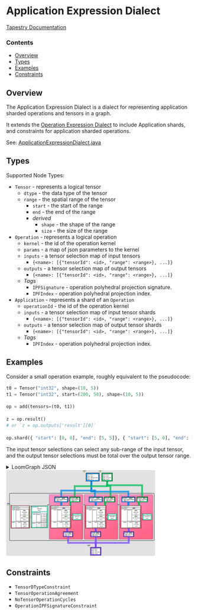 # Application Expression Dialect

[Tapestry Documentation](../README.md)

### Contents

* [Overview](#Overview)
* [Types](#Types)
* [Examples](#Examples)
* [Constraints](#Constraints)

## Overview

The Application Expression Dialect is a dialect for representing application sharded
operations and tensors in a graph.

It extends the [Operation Expression Dialect](OperationExpressionDialect.md) to include
Application shards, and constraints for application sharded operations.

See: [ApplicationExpressionDialect.java](../../tensortapestry-loom/src/main/java/org/tensortapestry/loom/graph/dialects/tensorops/ApplicationExpressionDialect.java)

## Types

Supported Node Types:
 * `Tensor` - represents a logical tensor
   - `dtype` - the data type of the tensor
   - `range` - the spatial range of the tensor
     - `start` - the start of the range
     - `end` - the end of the range
     - *derived*
       - `shape` - the shape of the range
       - `size` - the size of the range
 * `Operation` - represents a logical operation
   - `kernel` - the id of the operation kernel 
   - `params` - a map of json parameters to the kernel
   - `inputs` - a tensor selection map of input tensors
       - `{<name>: [{"tensorId": <id>, "range": <range>}, ...]}`
   - `outputs` - a tensor selection map of output tensors
       - `{<name>: [{"tensorId": <id>, "range": <range>}, ...]}`
   * *Tags*
     - `IPFSignature` - operation polyhedral projection signature.
     - `IPFIndex` - operation polyhedral projection index.
* `Application` - represents a shard of an `Operation`
    - `operationId` - the id of the operation kernel
    - `inputs` - a tensor selection map of input tensor shards
        - `{<name>: [{"tensorId": <id>, "range": <range>}, ...]}`
    - `outputs` - a tensor selection map of output tensor shards
        - `{<name>: [{"tensorId": <id>, "range": <range>}, ...]}`
    * *Tags*
        - `IPFIndex` - operation polyhedral projection index.

## Examples

Consider a small operation example, roughly equivalent to the pseudocode:

```python
t0 = Tensor("int32", shape=(10, 5))
t1 = Tensor("int32", start=(200, 50), shape=(10, 5))

op = add(tensors=(t0, t1))

z = op.result()
# or `z = op.outputs['result'][0]`

op.shard({ "start": [0, 0], "end": [5, 5]}, { "start": [5, 0], "end": [10, 5]})
```

The input tensor selections can select any sub-range of the input tensor, and the output tensor selections
must be total over the output tensor range.

<details>
<summary>LoomGraph JSON</summary>

```json
{
  "id" : "a0dddda0-34e6-436c-a210-6b25705b271b",
  "nodes" : [ {
    "id" : "aae819bc-7a32-43ba-a1b8-6959f0238ed2",
    "type" : "http://tensortapestry.org/schemas/loom/2024-01/node_types.jsd#/nodes/Application",
    "body" : {
      "operationId" : "476a1cce-60f9-4919-a6b5-cb7e4a627197",
      "inputs" : {
        "tensors" : [ {
          "tensorId" : "3009968e-ded2-412b-b35c-9b964ad4c171",
          "range" : {
            "start" : [ 0, 0 ],
            "end" : [ 5, 5 ]
          }
        }, {
          "tensorId" : "bacbfedc-f55b-4b34-ab03-b7cac4c00235",
          "range" : {
            "start" : [ 200, 50 ],
            "end" : [ 205, 55 ]
          }
        } ]
      },
      "outputs" : {
        "result" : [ {
          "tensorId" : "3e1f8f84-ee99-4bd9-88cb-4c1862ace807",
          "range" : {
            "start" : [ 0, 0 ],
            "end" : [ 5, 5 ]
          }
        } ]
      }
    },
    "tags" : {
      "http://tensortapestry.org/schemas/loom/2024-01/tag_types.jsd#/tags/IPFIndex" : {
        "start" : [ 0, 0 ],
        "end" : [ 5, 5 ]
      }
    }
  }, {
    "id" : "bacbfedc-f55b-4b34-ab03-b7cac4c00235",
    "type" : "http://tensortapestry.org/schemas/loom/2024-01/node_types.jsd#/nodes/Tensor",
    "label" : "t1",
    "body" : {
      "dtype" : "int32",
      "range" : {
        "start" : [ 200, 50 ],
        "end" : [ 210, 55 ]
      }
    }
  }, {
    "id" : "2a551bc1-7ba0-4824-821a-752488b26c40",
    "type" : "http://tensortapestry.org/schemas/loom/2024-01/node_types.jsd#/nodes/Application",
    "body" : {
      "operationId" : "476a1cce-60f9-4919-a6b5-cb7e4a627197",
      "inputs" : {
        "tensors" : [ {
          "tensorId" : "3009968e-ded2-412b-b35c-9b964ad4c171",
          "range" : {
            "start" : [ 0, 0 ],
            "end" : [ 10, 5 ]
          }
        }, {
          "tensorId" : "bacbfedc-f55b-4b34-ab03-b7cac4c00235",
          "range" : {
            "start" : [ 200, 50 ],
            "end" : [ 210, 55 ]
          }
        } ]
      },
      "outputs" : {
        "result" : [ {
          "tensorId" : "3e1f8f84-ee99-4bd9-88cb-4c1862ace807",
          "range" : {
            "start" : [ 0, 0 ],
            "end" : [ 10, 5 ]
          }
        } ]
      }
    },
    "tags" : {
      "http://tensortapestry.org/schemas/loom/2024-01/tag_types.jsd#/tags/IPFIndex" : {
        "start" : [ 0, 0 ],
        "end" : [ 10, 5 ]
      }
    }
  }, {
    "id" : "3009968e-ded2-412b-b35c-9b964ad4c171",
    "type" : "http://tensortapestry.org/schemas/loom/2024-01/node_types.jsd#/nodes/Tensor",
    "label" : "t0",
    "body" : {
      "dtype" : "int32",
      "range" : {
        "start" : [ 0, 0 ],
        "end" : [ 10, 5 ]
      }
    }
  }, {
    "id" : "3c39fe81-71d1-4f73-89d2-b74eda556312",
    "type" : "http://tensortapestry.org/schemas/loom/2024-01/node_types.jsd#/nodes/Application",
    "body" : {
      "operationId" : "476a1cce-60f9-4919-a6b5-cb7e4a627197",
      "inputs" : {
        "tensors" : [ {
          "tensorId" : "3009968e-ded2-412b-b35c-9b964ad4c171",
          "range" : {
            "start" : [ 5, 0 ],
            "end" : [ 10, 5 ]
          }
        }, {
          "tensorId" : "bacbfedc-f55b-4b34-ab03-b7cac4c00235",
          "range" : {
            "start" : [ 205, 50 ],
            "end" : [ 210, 55 ]
          }
        } ]
      },
      "outputs" : {
        "result" : [ {
          "tensorId" : "3e1f8f84-ee99-4bd9-88cb-4c1862ace807",
          "range" : {
            "start" : [ 5, 0 ],
            "end" : [ 10, 5 ]
          }
        } ]
      }
    },
    "tags" : {
      "http://tensortapestry.org/schemas/loom/2024-01/tag_types.jsd#/tags/IPFIndex" : {
        "start" : [ 5, 0 ],
        "end" : [ 10, 5 ]
      }
    }
  }, {
    "id" : "3e1f8f84-ee99-4bd9-88cb-4c1862ace807",
    "type" : "http://tensortapestry.org/schemas/loom/2024-01/node_types.jsd#/nodes/Tensor",
    "label" : "z",
    "body" : {
      "dtype" : "int32",
      "range" : {
        "start" : [ 0, 0 ],
        "end" : [ 10, 5 ]
      }
    }
  }, {
    "id" : "476a1cce-60f9-4919-a6b5-cb7e4a627197",
    "type" : "http://tensortapestry.org/schemas/loom/2024-01/node_types.jsd#/nodes/Operation",
    "label" : "op:add",
    "body" : {
      "kernel" : "op:add",
      "inputs" : {
        "tensors" : [ {
          "tensorId" : "3009968e-ded2-412b-b35c-9b964ad4c171",
          "range" : {
            "start" : [ 0, 0 ],
            "end" : [ 10, 5 ]
          }
        }, {
          "tensorId" : "bacbfedc-f55b-4b34-ab03-b7cac4c00235",
          "range" : {
            "start" : [ 200, 50 ],
            "end" : [ 210, 55 ]
          }
        } ]
      },
      "outputs" : {
        "result" : [ {
          "tensorId" : "3e1f8f84-ee99-4bd9-88cb-4c1862ace807",
          "range" : {
            "start" : [ 0, 0 ],
            "end" : [ 10, 5 ]
          }
        } ]
      }
    },
    "tags" : {
      "http://tensortapestry.org/schemas/loom/2024-01/tag_types.jsd#/tags/IPFIndex" : {
        "start" : [ 0, 0 ],
        "end" : [ 10, 5 ]
      },
      "http://tensortapestry.org/schemas/loom/2024-01/tag_types.jsd#/tags/IPFSignature" : {
        "inputs" : {
          "tensors" : [ {
            "affineMap" : {
              "projection" : [ [ 1, 0 ], [ 0, 1 ] ],
              "offset" : [ 0, 0 ]
            },
            "shape" : [ 1, 1 ]
          }, {
            "affineMap" : {
              "projection" : [ [ 1, 0 ], [ 0, 1 ] ],
              "offset" : [ 200, 50 ]
            },
            "shape" : [ 1, 1 ]
          } ]
        },
        "outputs" : {
          "result" : [ {
            "affineMap" : {
              "projection" : [ [ 1, 0 ], [ 0, 1 ] ],
              "offset" : [ 0, 0 ]
            },
            "shape" : [ 1, 1 ]
          } ]
        }
      }
    }
  } ]
}
```

</details>

<img src="ApplicationExpressionDialect/example1.jpg" width="80%"/>

## Constraints

* `TensorDTypeConstraint`
* `TensorOperationAgreement`
* `NoTensorOperationCycles`
* `OperationIPFSignatureConstraint`
